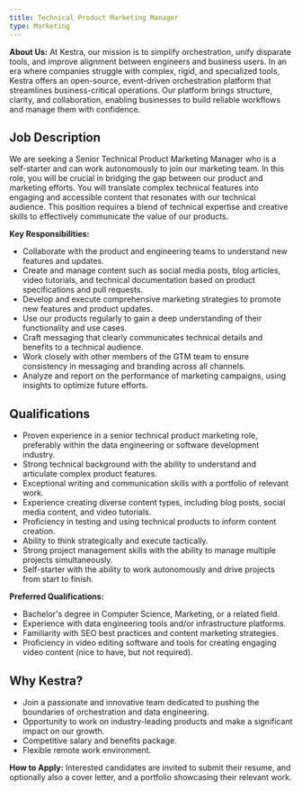 ```yaml
---
title: Technical Product Marketing Manager
type: Marketing
---
```



**About Us:** At Kestra, our mission is to simplify orchestration, unify disparate tools, and improve alignment between engineers and business users. In an era where companies struggle with complex, rigid, and specialized tools, Kestra offers an open-source, event-driven orchestration platform that streamlines business-critical operations. Our platform brings structure, clarity, and collaboration, enabling businesses to build reliable workflows and manage them with confidence.

## Job Description
We are seeking a Senior Technical Product Marketing Manager who is a self-starter and can work autonomously to join our marketing team. In this role, you will be crucial in bridging the gap between our product and marketing efforts. You will translate complex technical features into engaging and accessible content that resonates with our technical audience. This position requires a blend of technical expertise and creative skills to effectively communicate the value of our products.

**Key Responsibilities:**
- Collaborate with the product and engineering teams to understand new features and updates.
- Create and manage content such as social media posts, blog articles, video tutorials, and technical documentation based on product specifications and pull requests.
- Develop and execute comprehensive marketing strategies to promote new features and product updates.
- Use our products regularly to gain a deep understanding of their functionality and use cases.
- Craft messaging that clearly communicates technical details and benefits to a technical audience.
- Work closely with other members of the GTM team to ensure consistency in messaging and branding across all channels.
- Analyze and report on the performance of marketing campaigns, using insights to optimize future efforts.

## Qualifications
- Proven experience in a senior technical product marketing role, preferably within the data engineering or software development industry.
- Strong technical background with the ability to understand and articulate complex product features.
- Exceptional writing and communication skills with a portfolio of relevant work.
- Experience creating diverse content types, including blog posts, social media content, and video tutorials.
- Proficiency in testing and using technical products to inform content creation.
- Ability to think strategically and execute tactically.
- Strong project management skills with the ability to manage multiple projects simultaneously.
- Self-starter with the ability to work autonomously and drive projects from start to finish.

**Preferred Qualifications:**
- Bachelor's degree in Computer Science, Marketing, or a related field.
- Experience with data engineering tools and/or infrastructure platforms.
- Familiarity with SEO best practices and content marketing strategies.
- Proficiency in video editing software and tools for creating engaging video content (nice to have, but not required).

## Why Kestra?
- Join a passionate and innovative team dedicated to pushing the boundaries of orchestration and data engineering.
- Opportunity to work on industry-leading products and make a significant impact on our growth.
- Competitive salary and benefits package.
- Flexible remote work environment.

**How to Apply:**
Interested candidates are invited to submit their resume, and optionally also a cover letter, and a portfolio showcasing their relevant work.